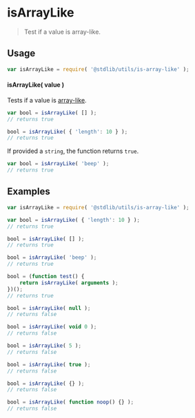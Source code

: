 # isArrayLike

> Test if a value is array-like.


<section class="usage">

## Usage

``` javascript
var isArrayLike = require( '@stdlib/utils/is-array-like' );
```

#### isArrayLike( value )

Tests if a value is [array-like][array-like].

``` javascript
var bool = isArrayLike( [] );
// returns true

bool = isArrayLike( { 'length': 10 } );
// returns true
```

If provided a `string`, the function returns `true`.

``` javascript
var bool = isArrayLike( 'beep' );
// returns true
```

</section>

<!-- /.usage -->


<section class="examples">

## Examples

``` javascript
var isArrayLike = require( '@stdlib/utils/is-array-like' );

var bool = isArrayLike( { 'length': 10 } );
// returns true

bool = isArrayLike( [] );
// returns true

bool = isArrayLike( 'beep' );
// returns true

bool = (function test() {
    return isArrayLike( arguments );
})();
// returns true

bool = isArrayLike( null );
// returns false

bool = isArrayLike( void 0 );
// returns false

bool = isArrayLike( 5 );
// returns false

bool = isArrayLike( true );
// returns false

bool = isArrayLike( {} );
// returns false

bool = isArrayLike( function noop() {} );
// returns false
```

</section>

<!-- /.examples -->


<section class="links">

[array-like]: http://www.2ality.com/2013/05/quirk-array-like-objects.html

</section>

<!-- /.links -->

